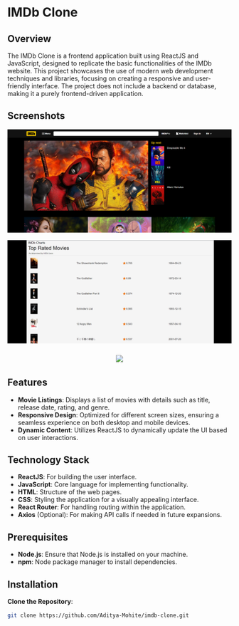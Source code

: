 # IMDb Clone

## Overview
The IMDb Clone is a frontend application built using ReactJS and JavaScript, designed to replicate the basic functionalities of the IMDb website. This project showcases the use of modern web development techniques and libraries, focusing on creating a responsive and user-friendly interface. The project does not include a backend or database, making it a purely frontend-driven application.

## Screenshots
![IMDB clone](imdb-result/1.png)

![IMDB clone](imdb-result/2.png)

<h3 align="center">
<img src="https://raw.githubusercontent.com/andreasbm/readme/master/assets/lines/colored.png">
</h3>

## Features
- **Movie Listings**: Displays a list of movies with details such as title, release date, rating, and genre.
- **Responsive Design**: Optimized for different screen sizes, ensuring a seamless experience on both desktop and mobile devices.
- **Dynamic Content**: Utilizes ReactJS to dynamically update the UI based on user interactions.

## Technology Stack
- **ReactJS**: For building the user interface.
- **JavaScript**: Core language for implementing functionality.
- **HTML**: Structure of the web pages.
- **CSS**: Styling the application for a visually appealing interface.
- **React Router**: For handling routing within the application.
- **Axios** (Optional): For making API calls if needed in future expansions.

## Prerequisites
- **Node.js**: Ensure that Node.js is installed on your machine.
- **npm**: Node package manager to install dependencies.

## Installation
 **Clone the Repository**:
   ```bash
   git clone https://github.com/Aditya-Mohite/imdb-clone.git
   ```
